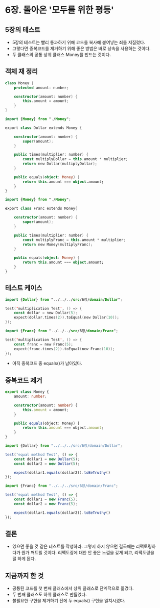 # 6장. 돌아온 '모두를 위한 평등'

## 5장의 테스트

- 5장의 테스트는 빨리 통과하기 위해 코드를 복사해 붙여넣는 죄를 저질렀다.
- 그렇다면 중복코드를 제거하기 위해 좋은 방법은 바로 상속을 사용하는 것이다.
- 두 클래스의 공통 상위 클래스 Money를 만드는 것이다.

## 객체 재 정리

```kotlin
class Money {
    protected amount: number;

    constructor(amount: number) {
        this.amount = amount;
    }
}
```

```kotlin
import {Money} from "./Money";

export class Dollar extends Money {

    constructor(amount: number) {
        super(amount);
    }

    public times(multiplier: number) {
        const multiplyDollar = this.amount * multiplier;
        return new Dollar(multiplyDollar);
    }

    public equals(object: Money) {
        return this.amount === object.amount;
    }
}
```

```kotlin
import {Money} from "./Money";

export class Franc extends Money{

    constructor(amount: number) {
        super(amount);
    }

    public times(multiplier: number) {
        const multiplyFranc = this.amount * multiplier;
        return new Money(multiplyFranc);
    }

    public equals(object: Money) {
        return this.amount === object.amount;
    }
}
```

## 테스트 케이스

```kotlin
import {Dollar} from "../../../src/6장/domain/Dollar";

test('multiplication Test', () => {
    const dollar = new Dollar(5);
    expect(dollar.times(2)).toEqual(new Dollar(10));
});
```

```kotlin
import {Franc} from "../../../src/6장/domain/Franc";

test('multiplication Test', () => {
    const franc = new Franc(5);
    expect(franc.times(2)).toEqual(new Franc(10));
});
```

- 아직 중복코드 중 equals()가 남아있다.

## 중복코드 제거

```typescript
export class Money {
    amount: number;

    constructor(amount: number) {
        this.amount = amount;
    }

    public equals(object: Money) {
        return this.amount === object.amount;
    }
}
```

```typescript
import {Dollar} from "../../../src/6장/domain/Dollar";

test('equal method Test', () => {
    const dollar1 = new Dollar(5);
    const dollar2 = new Dollar(5);

    expect(dollar1.equals(dollar2)).toBeTruthy()
});
```

```typescript
import {Franc} from "../../../src/6장/domain/Franc";

test('equal method Test', () => {
    const dollar1 = new Franc(5);
    const dollar2 = new Franc(5);

    expect(dollar1.equals(dollar2)).toBeTruthy()
});
```

## 결론

- 있으면 좋을 것 같은 테스트를 작성하라. 그렇지 하지 않으면 결국에는 리팩토링하다가 뭔가 깨트릴 것이다. 리팩토링에 대한 안 좋은 느낌을 갖게 되고, 리팩토링을 덜 하게 된다.

## 지금까지 한 것

- 공통된 코드를 첫 번째 클래스에서 상위 클래스로 단계적으로 옮겼다.
- 두 번째 클래스도 하위 클래스로 만들었다.
- 불필요한 구현을 제거하기 전에 두 equals() 구현을 일치시켰다.